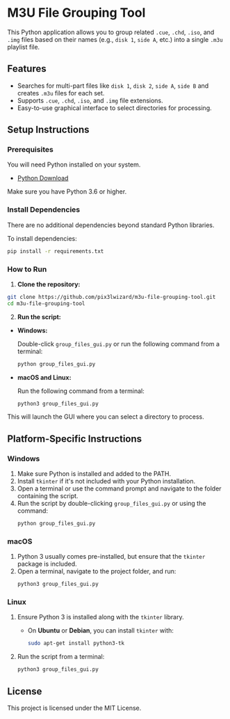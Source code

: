 # M3U File Grouping Tool

This Python application allows you to group related `.cue`, `.chd`, `.iso`, and `.img` files based on their names (e.g., `disk 1`, `side A`, etc.) into a single `.m3u` playlist file. 

## Features
- Searches for multi-part files like `disk 1`, `disk 2`, `side A`, `side B` and creates `.m3u` files for each set.
- Supports `.cue`, `.chd`, `.iso`, and `.img` file extensions.
- Easy-to-use graphical interface to select directories for processing.

## Setup Instructions

### Prerequisites

You will need Python installed on your system.

- [Python Download](https://www.python.org/downloads/)

Make sure you have Python 3.6 or higher.

### Install Dependencies

There are no additional dependencies beyond standard Python libraries.

To install dependencies:

```bash
pip install -r requirements.txt
```

### How to Run

1. **Clone the repository:**

```bash
git clone https://github.com/pix3lwizard/m3u-file-grouping-tool.git
cd m3u-file-grouping-tool
```

2. **Run the script:**

- **Windows:**

    Double-click `group_files_gui.py` or run the following command from a terminal:

    ```bash
    python group_files_gui.py
    ```

- **macOS and Linux:**

    Run the following command from a terminal:

    ```bash
    python3 group_files_gui.py
    ```

This will launch the GUI where you can select a directory to process.

## Platform-Specific Instructions

### Windows

1. Make sure Python is installed and added to the PATH.
2. Install `tkinter` if it's not included with your Python installation.
3. Open a terminal or use the command prompt and navigate to the folder containing the script.
4. Run the script by double-clicking `group_files_gui.py` or using the command:
   ```bash
   python group_files_gui.py
   ```

### macOS

1. Python 3 usually comes pre-installed, but ensure that the `tkinter` package is included.
2. Open a terminal, navigate to the project folder, and run:
   ```bash
   python3 group_files_gui.py
   ```

### Linux

1. Ensure Python 3 is installed along with the `tkinter` library.
   
   - On **Ubuntu** or **Debian**, you can install `tkinter` with:
     ```bash
     sudo apt-get install python3-tk
     ```

2. Run the script from a terminal:
   ```bash
   python3 group_files_gui.py
   ```

## License

This project is licensed under the MIT License.
